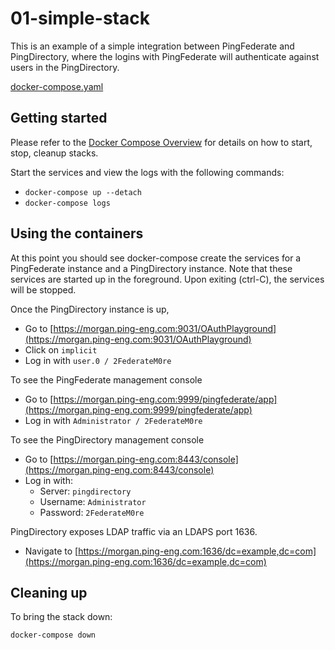 # 01-simple-stack

This is an example of a simple integration between PingFederate and PingDirectory, where the logins with PingFederate will authenticate against users in the PingDirectory.

[docker-compose.yaml](https://raw.githubusercontent.com/pingidentity/pingidentity-devops-getting-started/master/11-docker-compose/01-simple-stack/docker-compose.yaml)

## Getting started

Please refer to the [Docker Compose Overview](../README.md) for details on how to start, stop, cleanup stacks.

Start the services and view the logs with the following commands:

* `docker-compose up --detach`
* `docker-compose logs`

## Using the containers

At this point you should see docker-compose create the services for a PingFederate instance and a PingDirectory instance. Note that these services are started up in the foreground. Upon exiting \(ctrl-C\), the services will be stopped.

Once the PingDirectory instance is up,

* Go to [https://morgan.ping-eng.com:9031/OAuthPlayground](https://morgan.ping-eng.com:9031/OAuthPlayground)
* Click on `implicit` 
* Log in with `user.0 / 2FederateM0re`

To see the PingFederate management console

* Go to [https://morgan.ping-eng.com:9999/pingfederate/app](https://morgan.ping-eng.com:9999/pingfederate/app)
* Log in with `Administrator / 2FederateM0re`

To see the PingDirectory management console

* Go to [https://morgan.ping-eng.com:8443/console](https://morgan.ping-eng.com:8443/console)
* Log in with:
  * Server: `pingdirectory`
  * Username: `Administrator`
  * Password: `2FederateM0re`

PingDirectory exposes LDAP traffic via an LDAPS port 1636.

* Navigate to [https://morgan.ping-eng.com:1636/dc=example,dc=com](https://morgan.ping-eng.com:1636/dc=example,dc=com)

## Cleaning up

To bring the stack down:

`docker-compose down`

